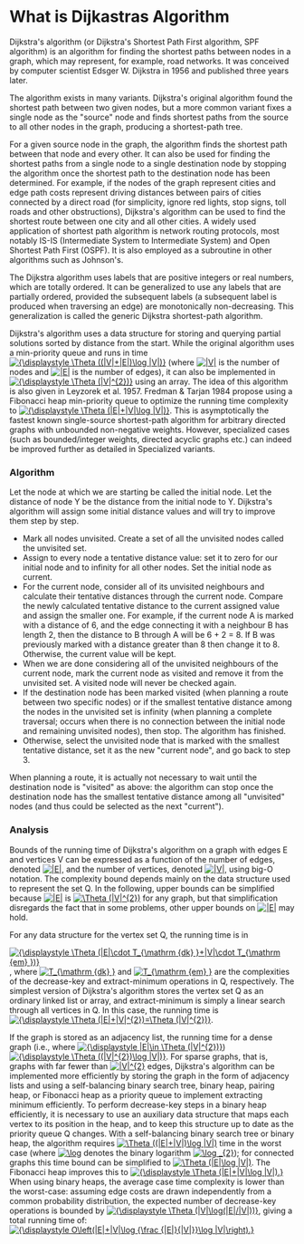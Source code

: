# What is Dijkastras Algorithm
Dijkstra's algorithm (or Dijkstra's Shortest Path First algorithm, SPF algorithm) is an algorithm for finding the shortest paths between nodes in a graph, which may represent, for example, road networks. It was conceived by computer scientist Edsger W. Dijkstra in 1956 and published three years later.

The algorithm exists in many variants. Dijkstra's original algorithm found the shortest path between two given nodes, but a more common variant fixes a single node as the "source" node and finds shortest paths from the source to all other nodes in the graph, producing a shortest-path tree.

For a given source node in the graph, the algorithm finds the shortest path between that node and every other. It can also be used for finding the shortest paths from a single node to a single destination node by stopping the algorithm once the shortest path to the destination node has been determined. For example, if the nodes of the graph represent cities and edge path costs represent driving distances between pairs of cities connected by a direct road (for simplicity, ignore red lights, stop signs, toll roads and other obstructions), Dijkstra's algorithm can be used to find the shortest route between one city and all other cities. A widely used application of shortest path algorithm is network routing protocols, most notably IS-IS (Intermediate System to Intermediate System) and Open Shortest Path First (OSPF). It is also employed as a subroutine in other algorithms such as Johnson's.

The Dijkstra algorithm uses labels that are positive integers or real numbers, which are totally ordered. It can be generalized to use any labels that are partially ordered, provided the subsequent labels (a subsequent label is produced when traversing an edge) are monotonically non-decreasing. This generalization is called the generic Dijkstra shortest-path algorithm.

Dijkstra's algorithm uses a data structure for storing and querying partial solutions sorted by distance from the start. While the original algorithm uses a min-priority queue and runs in time 
<a href="https://www.codecogs.com/eqnedit.php?latex=\fn_phv&space;{\displaystyle&space;\Theta&space;((|V|&plus;|E|)\log&space;|V|)}" target="_blank"><img src="https://latex.codecogs.com/svg.latex?\fn_phv&space;{\displaystyle&space;\Theta&space;((|V|&plus;|E|)\log&space;|V|)}" title="{\displaystyle \Theta ((|V|+|E|)\log |V|)}" /></a> (where <a href="https://www.codecogs.com/eqnedit.php?latex=\fn_phv&space;|V|" target="_blank"><img src="https://latex.codecogs.com/svg.latex?\fn_phv&space;|V|" title="|V|" /></a> is the number of nodes and <a href="https://www.codecogs.com/eqnedit.php?latex=\fn_phv&space;|V|" target="_blank"><img src="https://latex.codecogs.com/svg.latex?\fn_phv&space;|V|" title="|E|" /></a> is the number of edges), it can also be implemented in <a href="https://www.codecogs.com/eqnedit.php?latex=\fn_phv&space;{\displaystyle&space;\Theta&space;(|V|^{2})}" target="_blank"><img src="https://latex.codecogs.com/svg.latex?\fn_phv&space;{\displaystyle&space;\Theta&space;(|V|^{2})}" title="{\displaystyle \Theta (|V|^{2})}" /></a> using an array. The idea of this algorithm is also given in Leyzorek et al. 1957. Fredman & Tarjan 1984 propose using a Fibonacci heap min-priority queue to optimize the running time complexity to <a href="https://www.codecogs.com/eqnedit.php?latex=\fn_phv&space;{\displaystyle&space;\Theta&space;(|E|&plus;|V|\log&space;|V|)}" target="_blank"><img src="https://latex.codecogs.com/svg.latex?\fn_phv&space;{\displaystyle&space;\Theta&space;(|E|&plus;|V|\log&space;|V|)}" title="{\displaystyle \Theta (|E|+|V|\log |V|)}" /></a>. This is asymptotically the fastest known single-source shortest-path algorithm for arbitrary directed graphs with unbounded non-negative weights. However, specialized cases (such as bounded/integer weights, directed acyclic graphs etc.) can indeed be improved further as detailed in Specialized variants.

### Algorithm
Let the node at which we are starting be called the initial node. Let the distance of node Y be the distance from the initial node to Y. Dijkstra's algorithm will assign some initial distance values and will try to improve them step by step.

* Mark all nodes unvisited. Create a set of all the unvisited nodes called the unvisited set.
* Assign to every node a tentative distance value: set it to zero for our initial node and to infinity for all other nodes. Set the initial node as current.
* For the current node, consider all of its unvisited neighbours and calculate their tentative distances through the current node. Compare the newly calculated tentative distance to the current assigned value and assign the smaller one. For example, if the current node A is marked with a distance of 6, and the edge connecting it with a neighbour B has length 2, then the distance to B through A will be 6 + 2 = 8. If B was previously marked with a distance greater than 8 then change it to 8. Otherwise, the current value will be kept.
* When we are done considering all of the unvisited neighbours of the current node, mark the current node as visited and remove it from the unvisited set. A visited node will never be checked again.
* If the destination node has been marked visited (when planning a route between two specific nodes) or if the smallest tentative distance among the nodes in the unvisited set is infinity (when planning a complete traversal; occurs when there is no connection between the initial node and remaining unvisited nodes), then stop. The algorithm has finished.
* Otherwise, select the unvisited node that is marked with the smallest tentative distance, set it as the new "current node", and go back to step 3.

When planning a route, it is actually not necessary to wait until the destination node is "visited" as above: the algorithm can stop once the destination node has the smallest tentative distance among all "unvisited" nodes (and thus could be selected as the next "current").

### Analysis
Bounds of the running time of Dijkstra's algorithm on a graph with edges E and vertices V can be expressed as a function of the number of edges, denoted <a href="https://www.codecogs.com/eqnedit.php?latex=\fn_phv&space;|E|" target="_blank"><img src="https://latex.codecogs.com/svg.latex?\fn_phv&space;|E|" title="|E|" /></a>, and the number of vertices, denoted <a href="https://www.codecogs.com/eqnedit.php?latex=\fn_phv&space;|E|" target="_blank"><img src="https://latex.codecogs.com/svg.latex?\fn_phv&space;|E|" title="|V|" /></a>, using big-O notation. The complexity bound depends mainly on the data structure used to represent the set Q. In the following, upper bounds can be simplified because <a href="https://www.codecogs.com/eqnedit.php?latex=\fn_phv&space;|E|" target="_blank"><img src="https://latex.codecogs.com/svg.latex?\fn_phv&space;|E|" title="|E|" /></a> is <a href="https://www.codecogs.com/eqnedit.php?latex=\fn_phv&space;\Theta&space;(|V|^{2})" target="_blank"><img src="https://latex.codecogs.com/svg.latex?\fn_phv&space;\Theta&space;(|V|^{2})" title="\Theta (|V|^{2})" /></a> for any graph, but that simplification disregards the fact that in some problems, other upper bounds on <a href="https://www.codecogs.com/eqnedit.php?latex=\fn_phv&space;|E|" target="_blank"><img src="https://latex.codecogs.com/svg.latex?\fn_phv&space;|E|" title="|E|" /></a> may hold.

For any data structure for the vertex set Q, the running time is in

<a href="https://www.codecogs.com/eqnedit.php?latex=\fn_phv&space;{\displaystyle&space;\Theta&space;(|E|\cdot&space;T_{\mathrm&space;{dk}&space;}&plus;|V|\cdot&space;T_{\mathrm&space;{em}&space;})}" target="_blank"><img src="https://latex.codecogs.com/svg.latex?\fn_phv&space;{\displaystyle&space;\Theta&space;(|E|\cdot&space;T_{\mathrm&space;{dk}&space;}&plus;|V|\cdot&space;T_{\mathrm&space;{em}&space;})}" title="{\displaystyle \Theta (|E|\cdot T_{\mathrm {dk} }+|V|\cdot T_{\mathrm {em} })}" /></a>,
where <a href="https://www.codecogs.com/eqnedit.php?latex=\fn_phv&space;T_{\mathrm&space;{dk}&space;}" target="_blank"><img src="https://latex.codecogs.com/svg.latex?\fn_phv&space;T_{\mathrm&space;{dk}&space;}" title="T_{\mathrm {dk} }" /></a> and <a href="https://www.codecogs.com/eqnedit.php?latex=\fn_phv&space;T_{\mathrm&space;{em}&space;}" target="_blank"><img src="https://latex.codecogs.com/svg.latex?\fn_phv&space;T_{\mathrm&space;{em}&space;}" title="T_{\mathrm {em} }" /></a> are the complexities of the decrease-key and extract-minimum operations in Q, respectively. The simplest version of Dijkstra's algorithm stores the vertex set Q as an ordinary linked list or array, and extract-minimum is simply a linear search through all vertices in Q. In this case, the running time is <a href="https://www.codecogs.com/eqnedit.php?latex=\fn_phv&space;{\displaystyle&space;\Theta&space;(|E|&plus;|V|^{2})=\Theta&space;(|V|^{2})}" target="_blank"><img src="https://latex.codecogs.com/svg.latex?\fn_phv&space;{\displaystyle&space;\Theta&space;(|E|&plus;|V|^{2})=\Theta&space;(|V|^{2})}" title="{\displaystyle \Theta (|E|+|V|^{2})=\Theta (|V|^{2})}" /></a>.

If the graph is stored as an adjacency list, the running time for a dense graph (i.e., where <a href="https://www.codecogs.com/eqnedit.php?latex=\fn_phv&space;{\displaystyle&space;|E|\in&space;\Theta&space;(|V|^{2})}" target="_blank"><img src="https://latex.codecogs.com/svg.latex?\fn_phv&space;{\displaystyle&space;|E|\in&space;\Theta&space;(|V|^{2})}" title="{\displaystyle |E|\in \Theta (|V|^{2})}" /></a>) <a href="https://www.codecogs.com/eqnedit.php?latex=\fn_phv&space;{\displaystyle&space;\Theta&space;((|V|^{2})\log&space;|V|)}" target="_blank"><img src="https://latex.codecogs.com/svg.latex?\fn_phv&space;{\displaystyle&space;\Theta&space;((|V|^{2})\log&space;|V|)}" title="{\displaystyle \Theta ((|V|^{2})\log |V|)}" /></a>.
For sparse graphs, that is, graphs with far fewer than <a href="https://www.codecogs.com/eqnedit.php?latex=\fn_phv&space;|V|^{2}" target="_blank"><img src="https://latex.codecogs.com/svg.latex?\fn_phv&space;|V|^{2}" title="|V|^{2}" /></a> edges, Dijkstra's algorithm can be implemented more efficiently by storing the graph in the form of adjacency lists and using a self-balancing binary search tree, binary heap, pairing heap, or Fibonacci heap as a priority queue to implement extracting minimum efficiently. To perform decrease-key steps in a binary heap efficiently, it is necessary to use an auxiliary data structure that maps each vertex to its position in the heap, and to keep this structure up to date as the priority queue Q changes. With a self-balancing binary search tree or binary heap, the algorithm requires <a href="https://www.codecogs.com/eqnedit.php?latex=\fn_phv&space;\Theta&space;((|E|&plus;|V|)\log&space;|V|)" target="_blank"><img src="https://latex.codecogs.com/svg.latex?\fn_phv&space;\Theta&space;((|E|&plus;|V|)\log&space;|V|)" title="\Theta ((|E|+|V|)\log |V|)" /></a> time in the worst case (where <a href="https://www.codecogs.com/eqnedit.php?latex=\fn_phv&space;\log" target="_blank"><img src="https://latex.codecogs.com/svg.latex?\fn_phv&space;\log" title="\log" /></a>  denotes the binary logarithm <a href="https://www.codecogs.com/eqnedit.php?latex=\fn_phv&space;\log&space;_{2}" target="_blank"><img src="https://latex.codecogs.com/svg.latex?\fn_phv&space;\log&space;_{2}" title="\log _{2}" /></a>); for connected graphs this time bound can be simplified to 
<a href="https://www.codecogs.com/eqnedit.php?latex=\fn_phv&space;\Theta&space;(|E|\log&space;|V|)" target="_blank"><img src="https://latex.codecogs.com/svg.latex?\fn_phv&space;\Theta&space;(|E|\log&space;|V|)" title="\Theta (|E|\log |V|)" /></a>. The Fibonacci heap improves this to <a href="https://www.codecogs.com/eqnedit.php?latex=\fn_phv&space;{\displaystyle&space;\Theta&space;(|E|&plus;|V|\log&space;|V|).}" target="_blank"><img src="https://latex.codecogs.com/svg.latex?\fn_phv&space;{\displaystyle&space;\Theta&space;(|E|&plus;|V|\log&space;|V|).}" title="{\displaystyle \Theta (|E|+|V|\log |V|).}" /></a>
When using binary heaps, the average case time complexity is lower than the worst-case: assuming edge costs are drawn independently from a common probability distribution, the expected number of decrease-key operations is bounded by <a href="https://www.codecogs.com/eqnedit.php?latex=\fn_phv&space;{\displaystyle&space;\Theta&space;(|V|\log(|E|/|V|))}" target="_blank"><img src="https://latex.codecogs.com/svg.latex?\fn_phv&space;{\displaystyle&space;\Theta&space;(|V|\log(|E|/|V|))}" title="{\displaystyle \Theta (|V|\log(|E|/|V|))}" /></a>, giving a total running time of: <a href="https://www.codecogs.com/eqnedit.php?latex=\fn_phv&space;{\displaystyle&space;O\left(|E|&plus;|V|\log&space;{\frac&space;{|E|}{|V|}}\log&space;|V|\right).}" target="_blank"><img src="https://latex.codecogs.com/svg.latex?\fn_phv&space;{\displaystyle&space;O\left(|E|&plus;|V|\log&space;{\frac&space;{|E|}{|V|}}\log&space;|V|\right).}" title="{\displaystyle O\left(|E|+|V|\log {\frac {|E|}{|V|}}\log |V|\right).}" /></a>